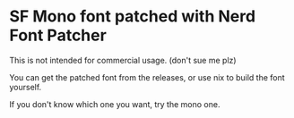 # SF Mono font patched with Nerd Font Patcher

This is not intended for commercial usage. (don't sue me plz)

You can get the patched font from the releases, or use nix to build the font yourself.

If you don't know which one you want, try the mono one.
